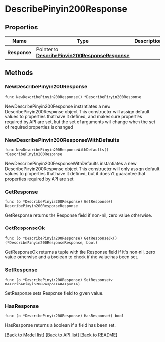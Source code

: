 # DescribePinyin200Response

## Properties

Name | Type | Description | Notes
------------ | ------------- | ------------- | -------------
**Response** | Pointer to [**DescribePinyin200ResponseResponse**](DescribePinyin200ResponseResponse.md) |  | [optional] 

## Methods

### NewDescribePinyin200Response

`func NewDescribePinyin200Response() *DescribePinyin200Response`

NewDescribePinyin200Response instantiates a new DescribePinyin200Response object
This constructor will assign default values to properties that have it defined,
and makes sure properties required by API are set, but the set of arguments
will change when the set of required properties is changed

### NewDescribePinyin200ResponseWithDefaults

`func NewDescribePinyin200ResponseWithDefaults() *DescribePinyin200Response`

NewDescribePinyin200ResponseWithDefaults instantiates a new DescribePinyin200Response object
This constructor will only assign default values to properties that have it defined,
but it doesn't guarantee that properties required by API are set

### GetResponse

`func (o *DescribePinyin200Response) GetResponse() DescribePinyin200ResponseResponse`

GetResponse returns the Response field if non-nil, zero value otherwise.

### GetResponseOk

`func (o *DescribePinyin200Response) GetResponseOk() (*DescribePinyin200ResponseResponse, bool)`

GetResponseOk returns a tuple with the Response field if it's non-nil, zero value otherwise
and a boolean to check if the value has been set.

### SetResponse

`func (o *DescribePinyin200Response) SetResponse(v DescribePinyin200ResponseResponse)`

SetResponse sets Response field to given value.

### HasResponse

`func (o *DescribePinyin200Response) HasResponse() bool`

HasResponse returns a boolean if a field has been set.


[[Back to Model list]](../README.md#documentation-for-models) [[Back to API list]](../README.md#documentation-for-api-endpoints) [[Back to README]](../README.md)


